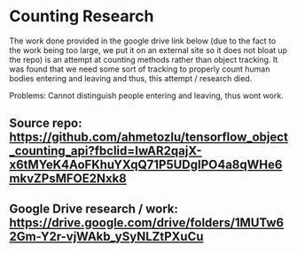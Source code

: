 # Counting Research
The work done provided in the google drive link below (due to the fact to the work being too large, we put it on an external site so it does not bloat up the repo) is an attempt at counting methods rather than object tracking.  It was found that we need some sort of tracking to properly count human bodies entering and leaving and thus, this attempt / research died.

Problems: Cannot distinguish people entering and leaving, thus wont work.

## Source repo: https://github.com/ahmetozlu/tensorflow_object_counting_api?fbclid=IwAR2qajX-x6tMYeK4AoFKhuYXqQ71P5UDgIPO4a8qWHe6mkvZPsMFOE2Nxk8

## Google Drive research / work: https://drive.google.com/drive/folders/1MUTw62Gm-Y2r-vjWAkb_ySyNLZtPXuCu
